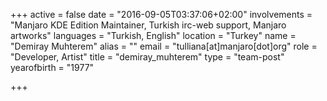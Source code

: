 +++
active = false
date = "2016-09-05T03:37:06+02:00"
involvements = "Manjaro KDE Edition Maintainer, Turkish irc-web support, Manjaro artworks"
languages = "Turkish, English"
location = "Turkey"
name = "Demiray Muhterem"
alias = ""
email = "tulliana[at]manjaro[dot]org"
role = "Developer, Artist"
title = "demiray_muhterem"
type = "team-post"
yearofbirth = "1977"

+++

